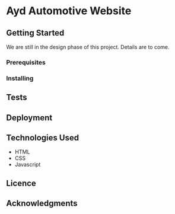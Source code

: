 # Ayd Automotive Website

## Getting Started

We are still in the design phase of this project.  Details are to come.

### Prerequisites

### Installing

## Tests

## Deployment

## Technologies Used

* HTML
* CSS
* Javascript 

## Licence 

## Acknowledgments


